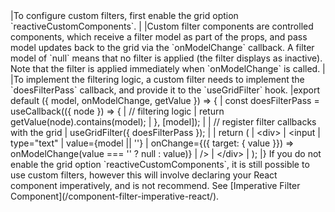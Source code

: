 <framework-specific-section frameworks="react">
|To configure custom filters, first enable the grid option `reactiveCustomComponents`.
|
|Custom filter components are controlled components, which receive a filter model as part of the props, and pass model updates back to the grid via the `onModelChange` callback. A filter model of `null` means that no filter is applied (the filter displays as inactive). Note that the filter is applied immediately when `onModelChange` is called.
|
|To implement the filtering logic, a custom filter needs to implement the `doesFilterPass` callback, and provide it to the `useGridFilter` hook.
</framework-specific-section>

<framework-specific-section frameworks="react">
<snippet transform={false} language="jsx">
|export default ({ model, onModelChange, getValue }) => {
|    const doesFilterPass = useCallback(({ node }) => {
|        // filtering logic
|        return getValue(node).contains(model);
|    }, [model]);
|
|    // register filter callbacks with the grid
|    useGridFilter({ doesFilterPass });
|
|    return (
|        &lt;div>
|            &lt;input
|                type="text"
|                value={model || ''}
|                onChange={({ target: { value }}) => onModelChange(value === '' ? null : value)}
|            />
|        &lt;/div>
|    );
|}
</snippet>
</framework-specific-section>

<framework-specific-section frameworks="react">
<note>If you do not enable the grid option `reactiveCustomComponents`, it is still possible to use custom filters, however this will involve declaring your React component imperatively, and is not recommend. See [Imperative Filter Component](/component-filter-imperative-react/).</note>
</framework-specific-section>
